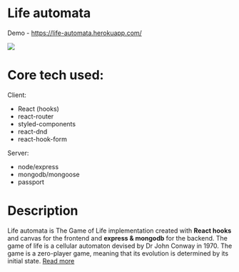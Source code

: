 # Life automata

Demo - https://life-automata.herokuapp.com/ 

<img src="https://media0.giphy.com/media/H4i6ntnxbcmZVS6TQ2/giphy.gif" >

# Core tech used:

Client:
* React (hooks)
* react-router
* styled-components
* react-dnd
* react-hook-form

Server:
* node/express
* mongodb/mongoose
* passport

# Description
Life automata is The Game of Life implementation created with <b>React hooks</b> and canvas for the frontend and <b>express & mongodb</b> for the backend. 
The game of life is a cellular automaton devised by Dr John Conway in 1970. The game is a zero-player game, meaning that its evolution is determined by its initial state. <a href="https://en.wikipedia.org/wiki/Conway%27s_Game_of_Life">Read more</a>
